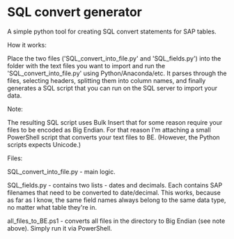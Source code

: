 # SQL convert generator

A simple python tool for creating SQL convert statements for SAP tables.

How it works:

Place the two files ('SQL_convert_into_file.py' and 'SQL_fields.py') into the folder with the text files you want to import and run the  'SQL_convert_into_file.py' using Python/Anaconda/etc. It parses through the files, selecting headers, splitting them into column names, and finally generates a SQL script that you can run on the SQL server to import your data.

Note:

The resulting SQL script uses Bulk Insert that for some reason require your files to be encoded as Big Endian. For that reason I'm attaching a small PowerShell script that converts your text files to BE. (However, the Python scripts expects Unicode.)

Files:

SQL_convert_into_file.py - main logic.

SQL_fields.py - contains two lists - dates and decimals. Each contains SAP filenames that need to be converted to date/decimal. This works, because as far as I know, the same field names always belong to the same data type, no matter what table they're in. 

all_files_to_BE.ps1 - converts all files in the directory to Big Endian (see note above). Simply run it via PowerShell.

